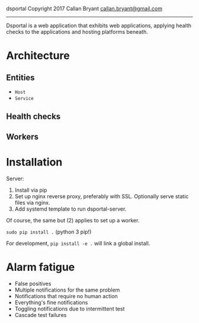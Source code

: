 dsportal Copyright 2017 Callan Bryant <callan.bryant@gmail.com>

----


Dsportal is a web application that exhibits web applications, applying health
checks to the applications and hosting platforms beneath.


# Architecture

## Entities

* `Host`
* `Service`

## Health checks

## Workers



# Installation

Server:
1. Install via pip
2. Set up nginx reverse proxy, preferably with SSL. Optionally serve static
   files via nginx.
2. Add systemd template to run dsportal-server.

Of course, the same but (2) applies to set up a worker.

`sudo pip install .` (python 3 pip!)

For development, `pip install -e .` will link a global install.





# Alarm fatigue
* False positives
* Multiple notifications for the same problem
* Notifications that require no human action
* Everything's fine notifications
* Toggling notifications due to intermittent test
* Cascade test failures
